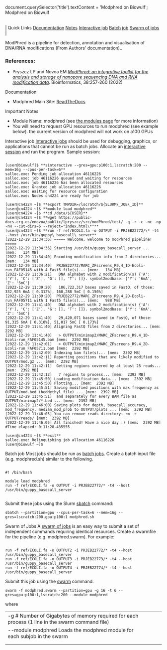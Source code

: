 

document.querySelector('title').textContent = 'Modphred on Biowulf';
Modphred on Biowulf


|  |
| --- |
| 
Quick Links
[Documentation](#doc)
[Notes](#notes)
[Interactive job](#int) 
[Batch job](#sbatch) 
[Swarm of jobs](#swarm) 
 |


ModPhred is a pipeline for detection, annotation and visualisation of DNA/RNA modifications (From Authors' documentation).. 


### References:


* Pryszcz LP and Novoa EM
*[ModPhred: an integrative toolkit for the analysis and storage of nanopore sequencing DNA and RNA modification data](https://pubmed.ncbi.nlm.nih.gov/34293115/)*. Bioinformatics, 38:257-260 (2022)


Documentation
* Modphred Main Site: [ReadTheDocs](https://modphred.readthedocs.io/en/latest/index.html)


Important Notes
* Module Name: modphred (see [the modules page](/apps/modules.html) for more information)
* You will need to request GPU resources to run modphred (see example below). the current version of modphred will not work on a100 GPUs



Interactive job
[Interactive jobs](/docs/userguide.html#int) should be used for debugging, graphics, or applications that cannot be run as batch jobs.
Allocate an [interactive session](/docs/userguide.html#int) and run the program. Sample session:



```

[user@biowulf]$ **sinteractive --gres=gpu:p100:1,lscratch:200 --mem=16g --cpus-per-task=6**
salloc.exe: Pending job allocation 46116226
salloc.exe: job 46116226 queued and waiting for resources
salloc.exe: job 46116226 has been allocated resources
salloc.exe: Granted job allocation 46116226
salloc.exe: Waiting for resource configuration
salloc.exe: Nodes cn4224 are ready for job

[user@cn4224 ~]$ **export TMPDIR=/lscratch/${SLURM\_JOB\_ID}**
[user@cn4224 ~]$ **module load modphred**
[user@cn4224 ~]$ **cd /data/${USER}**
[user@cn4224 ~]$ **wget https://public-docs.crg.es/enovoa/public/lpryszcz/src/modPhred/test/ -q -r -c -nc -np -nH --cut-dirs=6 --reject="index.html\*"**
[user@cn4224 ~]$ **run -f ref/ECOLI.fa -o OUTPUT -i PRJEB22772/\* -t4 --host /usr/bin/guppy\_basecall\_server**
[2022-12-29 11:34:36] ===== Welcome, welcome to modPhred pipeline! =====
[2022-12-29 11:34:36] Starting /usr/bin/guppy_basecall_server ... [mem:   134 MB]
[2022-12-29 11:34:40] Encoding modification info from 2 directories... [mem:   134 MB]
[2022-12-29 11:34:40]  PRJEB22772/MARC_ZFscreens_R9.4_1D-Ecoli-run_FAF05145 with 4 Fast5 file(s)... [mem:   134 MB]
[2022-12-29 11:36:21]   DNA alphabet with 2 modification(s) {'A': ['Y'], 'C': ['Z'], 'G': [], 'T': []}. symbol2modbase: {'Y': '6mA', 'Z': '5mC'}
[2022-12-29 11:39:20]   106,722,317 bases saved in FastQ, of those: 332,925 6mA [ 0.312%], 160,288 5mC [ 0.150%]   
[2022-12-29 11:39:20]  PRJEB22772/MARC_ZFscreens_R9.4_2D-Ecoli-run_FAF05711 with 1 Fast5 file(s)... [mem:   988 MB]
[2022-12-29 11:41:40]   DNA alphabet with 2 modification(s) {'A': ['Y'], 'C': ['Z'], 'G': [], 'T': []}. symbol2modbase: {'Y': '6mA', 'Z': '5mC'}
[2022-12-29 11:41:40]   29,420,071 bases saved in FastQ, of those: 91,315 6mA [ 0.310%], 51,017 5mC [ 0.173%]   
[2022-12-29 11:41:40] Aligning FastQ files from 2 directories... [mem:  2292 MB]
[2022-12-29 11:41:40]   > OUTPUT/minimap2/MARC_ZFscreens_R9.4_1D-Ecoli-run_FAF05145.bam [mem:  2292 MB]
[2022-12-29 11:42:01]   > OUTPUT/minimap2/MARC_ZFscreens_R9.4_2D-Ecoli-run_FAF05711.bam [mem:  2292 MB]
[2022-12-29 11:42:09] Indexing bam file(s)... [mem:  2392 MB]
[2022-12-29 11:42:11] Reporting positions that are likely modified to OUTPUT/mod.gz ... [mem:  2392 MB]
[2022-12-29 11:42:11]  Getting regions covered by at least 25 reads... [mem:  2392 MB]
[2022-12-29 11:42:12]   7 regions to process... [mem:  2392 MB]
[2022-12-29 11:45:50] Loading modification data... [mem:  2392 MB]
[2022-12-29 11:45:50] Plotting... [mem:  2392 MB]
[2022-12-29 11:45:51] Saving modified positions with max frequency as OUTPUT/mod.bed (bedMethyl file) ... [mem:  2392 MB]
[2022-12-29 11:45:51]  and separately for every BAM file as OUTPUT/minimap2/*.bed ... [mem:  2392 MB]
[2022-12-29 11:46:00] Saving plots for depth, basecall_accuracy, mod_frequency, median_mod_prob to OUTPUT/plots ... [mem:  2392 MB]
[2022-12-29 11:46:05] You can remove reads directory: rm -r OUTPUT/reads/ [mem:  2392 MB]
[2022-12-29 11:46:05] All finished! Have a nice day :) [mem:  2392 MB]
#Time elapsed: 0:11:28.435555

[user@cn4224 ~]$ **exit**
salloc.exe: Relinquishing job allocation 46116226
[user@biowulf ~]$

```


Batch job
Most jobs should be run as [batch jobs](/docs/userguide.html#submit).
Create a batch input file (e.g. modphred.sh) similar to the following.



```

#! /bin/bash

module load modphred
run -f ref/ECOLI.fa -o OUTPUT -i PRJEB22772/* -t4 --host /usr/bin/guppy_basecall_server


```

Submit these jobs using the Slurm [sbatch](/docs/userguide.html) command:



```
sbatch --partition=gpu --cpus-per-task=6 --mem=16g --gres=lscratch:200,gpu:p100:1 modphred.sh
```

Swarm of Jobs 
A [swarm of jobs](/apps/swarm.html) is an easy way to submit a set of independent commands requiring identical resources.
Create a swarmfile for the pipeline (e.g. modphred.swarm). For example:



```

run -f ref/ECOLI.fa -o OUTPUT2 -i PRJEB22772/* -t4 --host /usr/bin/guppy_basecall_server
run -f ref/ECOLI.fa -o OUTPUT3 -i PRJEB22773/* -t4 --host /usr/bin/guppy_basecall_server
run -f ref/ECOLI.fa -o OUTPUT4 -i PRJEB22774/* -t4 --host /usr/bin/guppy_basecall_server

```

Submit this job using the [swarm](/apps/swarm.html) command.



```
swarm -f modphred.swarm --partition=gpu -g 16 -t 6 --gres=gpu:p100:1,lscratch:200 --module modphred
```

where


|  |  |  |  |
| --- | --- | --- | --- |
| -g #  Number of Gigabytes of memory required for each process (1 line in the swarm command file)
 | --module modphred  Loads the modphred module for each subjob in the swarm
 | |
 | |








